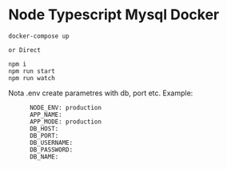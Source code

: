 # Node Typescript Mysql Docker

```
docker-compose up

or Direct

npm i
npm run start
npm run watch

```
Nota .env create parametres with db, port etc.
Example:
```
      NODE_ENV: production
      APP_NAME: 
      APP_MODE: production
      DB_HOST: 
      DB_PORT:
      DB_USERNAME:
      DB_PASSWORD: 
      DB_NAME: 
```
